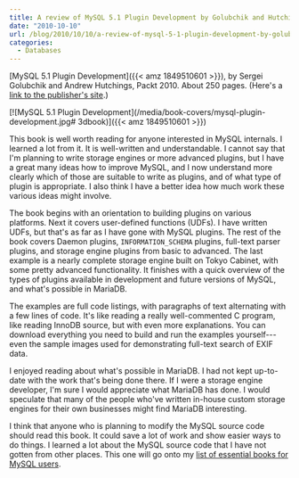 ```yaml
---
title: A review of MySQL 5.1 Plugin Development by Golubchik and Hutchings
date: "2010-10-10"
url: /blog/2010/10/10/a-review-of-mysql-5-1-plugin-development-by-golubchik-and-hutchings/
categories:
  - Databases
---
```

[MySQL 5.1 Plugin Development]({{< amz 1849510601 >}}), by Sergei Golubchik and Andrew Hutchings, Packt 2010. About 250 pages. (Here's a [link to the publisher's site](https://www.packtpub.com/mysql-5-1-plugins-development/book).)

[![MySQL 5.1 Plugin Development](/media/book-covers/mysql-plugin-development.jpg# 3dbook)]({{< amz 1849510601 >}})

This book is well worth reading for anyone interested in MySQL internals. I learned a lot from it. It is well-written and understandable. I cannot say that I'm planning to write storage engines or more advanced plugins, but I have a great many ideas how to improve MySQL, and I now understand more clearly which of those are suitable to write as plugins, and of what type of plugin is appropriate. I also think I have a better idea how much work these various ideas might involve.

The book begins with an orientation to building plugins on various platforms. Next it covers user-defined functions (UDFs). I have written UDFs, but that's as far as I have gone with MySQL plugins. The rest of the book covers Daemon plugins, `INFORMATION_SCHEMA` plugins, full-text parser plugins, and storage engine plugins from basic to advanced. The last example is a nearly complete storage engine built on Tokyo Cabinet, with some pretty advanced functionality. It finishes with a quick overview of the types of plugins available in development and future versions of MySQL, and what's possible in MariaDB.

The examples are full code listings, with paragraphs of text alternating with a few lines of code. It's like reading a really well-commented C program, like reading InnoDB source, but with even more explanations. You can download everything you need to build and run the examples yourself---even the sample images used for demonstrating full-text search of EXIF data.

I enjoyed reading about what's possible in MariaDB. I had not kept up-to-date with the work that's being done there. If I were a storage engine developer, I'm sure I would appreciate what MariaDB has done. I would speculate that many of the people who've written in-house custom storage engines for their own businesses might find MariaDB interesting.

I think that anyone who is planning to modify the MySQL source code should read this book. It could save a lot of work and show easier ways to do things. I learned a lot about the MySQL source code that I have not gotten from other places. This one will go onto my [list of essential books for MySQL users](/essential-books/).


